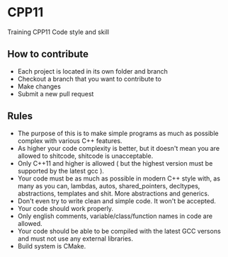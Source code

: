 # CPP11
Training CPP11 Code style and skill

## How to contribute
* Each project is located in its own folder and branch
* Checkout a branch that you want to contribute to
* Make changes
* Submit a new pull request

## Rules
* The purpose of this is to make simple programs as much as possible complex with various C++ features.
* As higher your code complexity is better, but it doesn't mean you are allowed to shitcode, shitcode is unacceptable.
* Only C++11 and higher is allowed ( but the highest version must be supported by the latest gcc ).
* Your code must be as much as possible in modern C++ style with, as many as you can, lambdas, autos, shared_pointers, decltypes, abstractions, templates and shit. More abstractions and generics.
* Don't even try to write clean and simple code. It won't be accepted.
* Your code should work properly.
* Only english comments, variable/class/function names in code are allowed.
* Your code should be able to be compiled with the latest GCC versons and must not use any external libraries.
* Build system is CMake.
